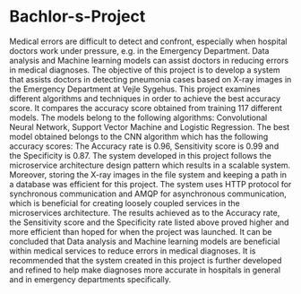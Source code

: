 # Bachlor-s-Project
Medical errors are difficult to detect and confront, especially when hospital doctors work under
pressure, e.g. in the Emergency Department. Data analysis and Machine learning models can
assist doctors in reducing errors in medical diagnoses. The objective of this project is to develop
a system that assists doctors in detecting pneumonia cases based on X-ray images in the
Emergency Department at Vejle Sygehus. This project examines different algorithms and
techniques in order to achieve the best accuracy score. It compares the accuracy score obtained
from training 117 different models. The models belong to the following algorithms: Convolutional
Neural Network, Support Vector Machine and Logistic Regression. The best model obtained
belongs to the CNN algorithm which has the following accuracy scores: The Accuracy rate is
0.96, Sensitivity score is 0.99 and the Specificity is 0.87. The system developed in this project
follows the microservice architecture design pattern which results in a scalable system. Moreover,
storing the X-ray images in the file system and keeping a path in a database was efficient for this
project. The system uses HTTP protocol for synchronous communication and AMQP for
asynchronous communication, which is beneficial for creating loosely coupled services in the
microservices architecture. The results achieved as to the Accuracy rate, the Sensitivity score
and the Specificity rate listed above proved higher and more efficient than hoped for when the
project was launched. It can be concluded that Data analysis and Machine learning models are
beneficial within medical services to reduce errors in medical diagnoses. It is recommended that
the system created in this project is further developed and refined to help make diagnoses more
accurate in hospitals in general and in emergency departments specifically.
